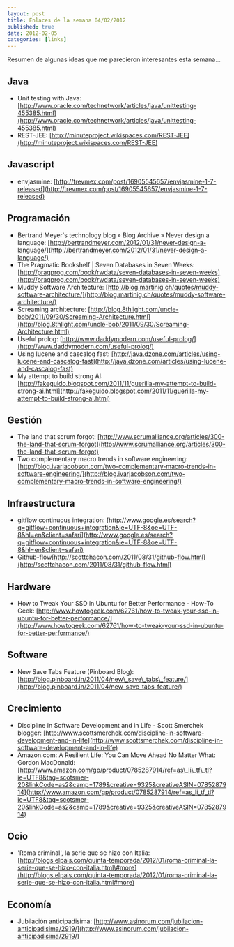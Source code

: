 ```yaml
--- 
layout: post 
title: Enlaces de la semana 04/02/2012 
published: true
date: 2012-02-05 
categories: [links] 
--- 
```

Resumen de algunas ideas que me parecieron interesantes esta semana...

Java
----
-   Unit testing with Java: [http://www.oracle.com/technetwork/articles/java/unittesting-455385.html](http://www.oracle.com/technetwork/articles/java/unittesting-455385.html)
-   REST-JEE: [http://minuteproject.wikispaces.com/REST-JEE](http://minuteproject.wikispaces.com/REST-JEE)

Javascript
----------
-   envjasmine: [http://trevmex.com/post/16905545657/envjasmine-1-7-released](http://trevmex.com/post/16905545657/envjasmine-1-7-released)

Programación
------------
-   Bertrand Meyer's technology blog » Blog Archive » Never design a language: [http://bertrandmeyer.com/2012/01/31/never-design-a-language/](http://bertrandmeyer.com/2012/01/31/never-design-a-language/)
-   The Pragmatic Bookshelf | Seven Databases in Seven Weeks: [http://pragprog.com/book/rwdata/seven-databases-in-seven-weeks](http://pragprog.com/book/rwdata/seven-databases-in-seven-weeks)
-   Muddy Software Architecture: [http://blog.martinig.ch/quotes/muddy-software-architecture/](http://blog.martinig.ch/quotes/muddy-software-architecture/)
-   Screaming architecture: [http://blog.8thlight.com/uncle-bob/2011/09/30/Screaming-Architecture.html](http://blog.8thlight.com/uncle-bob/2011/09/30/Screaming-Architecture.html)
-   Useful prolog: [http://www.daddymodern.com/useful-prolog/](http://www.daddymodern.com/useful-prolog/)
-   Using lucene and cascalog fast: [http://java.dzone.com/articles/using-lucene-and-cascalog-fast](http://java.dzone.com/articles/using-lucene-and-cascalog-fast)
-   My attempt to build strong AI: [http://fakeguido.blogspot.com/2011/11/guerilla-my-attempt-to-build-strong-ai.html](http://fakeguido.blogspot.com/2011/11/guerilla-my-attempt-to-build-strong-ai.html)

Gestión
-------
-   The land that scrum forgot: [http://www.scrumalliance.org/articles/300-the-land-that-scrum-forgot](http://www.scrumalliance.org/articles/300-the-land-that-scrum-forgot)
-   Two complementary macro trends in software engineering: [http://blog.ivarjacobson.com/two-complementary-macro-trends-in-software-engineering/](http://blog.ivarjacobson.com/two-complementary-macro-trends-in-software-engineering/)

Infraestructura
---------------
-   gitflow continuous integration: [http://www.google.es/search?q=gitflow+continuous+integration&ie=UTF-8&oe=UTF-8&hl=en&client=safari](http://www.google.es/search?q=gitflow+continuous+integration&ie=UTF-8&oe=UTF-8&hl=en&client=safari)
-   Github-flow[http://scottchacon.com/2011/08/31/github-flow.html](http://scottchacon.com/2011/08/31/github-flow.html)

Hardware
--------
-   How to Tweak Your SSD in Ubuntu for Better Performance - How-To Geek: [http://www.howtogeek.com/62761/how-to-tweak-your-ssd-in-ubuntu-for-better-performance/](http://www.howtogeek.com/62761/how-to-tweak-your-ssd-in-ubuntu-for-better-performance/)

Software
--------
-   New Save Tabs Feature (Pinboard Blog): [http://blog.pinboard.in/2011/04/new\_save\_tabs\_feature/](http://blog.pinboard.in/2011/04/new_save_tabs_feature/)

Crecimiento
-----------
-   Discipline in Software Development and in Life - Scott Smerchek blogger: [http://www.scottsmerchek.com/discipline-in-software-development-and-in-life](http://www.scottsmerchek.com/discipline-in-software-development-and-in-life)
-   Amazon.com: A Resilient Life: You Can Move Ahead No Matter What: Gordon MacDonald:
    [http://www.amazon.com/gp/product/0785287914/ref=as\_li\_tf\_tl?ie=UTF8&tag=scotsmer-20&linkCode=as2&camp=1789&creative=9325&creativeASIN=0785287914](http://www.amazon.com/gp/product/0785287914/ref=as_li_tf_tl?ie=UTF8&tag=scotsmer-20&linkCode=as2&camp=1789&creative=9325&creativeASIN=0785287914)

Ocio
----
-   'Roma criminal', la serie que se hizo con Italia: [http://blogs.elpais.com/quinta-temporada/2012/01/roma-criminal-la-serie-que-se-hizo-con-italia.html\#more](http://blogs.elpais.com/quinta-temporada/2012/01/roma-criminal-la-serie-que-se-hizo-con-italia.html#more)

Economía
--------
-   Jubilación anticipadisima: [http://www.asinorum.com/jubilacion-anticipadisima/2919/](http://www.asinorum.com/jubilacion-anticipadisima/2919/)
